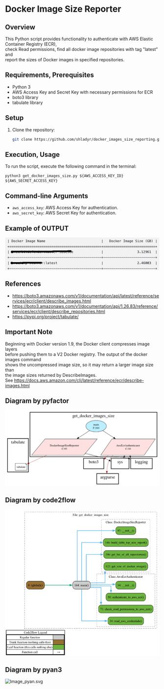 # Docker Image Size Reporter

## Overview

This Python script provides functionality to authenticate with AWS Elastic Container Registry (ECR), <br/>
check Read permissions, find all docker image repositories with tag "latest" and <br/>
report the sizes of Docker images in specified repositories.

## Requirements, Prerequisites

- Python 3
- AWS Access Key and Secret Key with necessary permissions for ECR
- boto3 library
- tabulate library

## Setup

1. Clone the repository:

   ```bash
   git clone https://github.com/shladyr/docker_images_size_reporting.git
    ```

## Execution, Usage

To run the script, execute the following command in the terminal:
```commandline
python3 get_docker_images_size.py ${AWS_ACCESS_KEY_ID} ${AWS_SECRET_ACCESS_KEY}
```

## Command-line Arguments

- `aws_access_key`: AWS Access Key for authentication.
- `aws_secret_key`: AWS Secret Key for authentication.

## Example of OUTPUT

![ecr_docker_size.png](doc%2Fecr_docker_size.png)

## References

- https://boto3.amazonaws.com/v1/documentation/api/latest/reference/services/ecr/client/describe_images.html
- https://boto3.amazonaws.com/v1/documentation/api/1.26.83/reference/services/ecr/client/describe_repositories.html
- https://pypi.org/project/tabulate/

## Important Note

Beginning with Docker version 1.9, the Docker client compresses image layers <br/> 
before pushing them to a V2 Docker registry. The output of the docker images command <br/>
shows the uncompressed image size, so it may return a larger image size than <br/> 
the image sizes returned by DescribeImages. <br/>
See https://docs.aws.amazon.com/cli/latest/reference/ecr/describe-images.html

## Diagram by pyfactor

![Image_pyfactor.svg](doc%2FImage_pyfactor.svg)

## Diagram by code2flow

![Image_code2flow.png](doc%2FImage_code2flow.png)

## Diagram by pyan3

![Image_pyan.svg](doc/Image_pyan.svg)